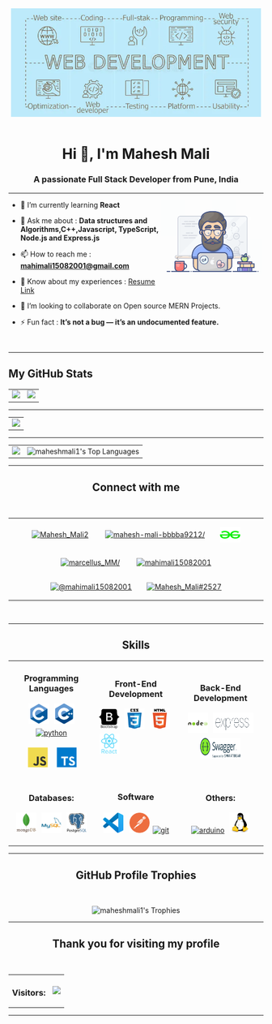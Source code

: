 <div style="display: flex; justify-content: center;">
  <img src="./images/image.webp" style="width: 98%;" alt="MasterHead">
</div>
<br>
<h1 align="center">Hi 👋, I'm Mahesh Mali</h1>
<h3 align="center">A passionate Full Stack Developer from Pune, India</h3>
<hr>

<center><img alt="Coding" align="right" width= 40%  src="./animations/programmer.gif" ></center>



- 🌱 I’m currently learning **React**

- 💬 Ask me about : **Data structures and Algorithms,C++,Javascript, TypeScript, Node.js and Express.js**

- 📫 How to reach me : **mahimali15082001@gmail.com**

- 📄 Know about my experiences : [Resume Link](https://drive.google.com/file/d/1bVLo51XnTxaog9TLcUMLzhv1MOT76ybO/view?usp=sharing)

- 👯 I’m looking to collaborate on Open source MERN Projects. 

- ⚡ Fun fact : **It’s not a bug — it’s an undocumented feature.**
<br>
<hr>
<h2> My GitHub Stats</h2>
<table align="center" style="width: 100%;">
  <tr>
    <td>
      <img src="https://github-readme-stats.vercel.app/api?username=Maheshmali1&show_icons=true&include_all_commits=true&count_private=true&hide_border=true&theme=algolia"   />
    </td>
    <td>
      <img src="https://github-readme-streak-stats.herokuapp.com?user=Maheshmali1&theme=algolia&hide_border=true" />
    </td>                           
  </tr>
</table>
<hr>
<table>
  <tr>
    <td>
      <img src="https://github-readme-activity-graph.vercel.app/graph?username=Maheshmali1&theme=react-dark&hide_border=true" />
    </td>
  </tr>
</table>
<hr>
<table align="center" >
  <tr >
    <td align="center">
  <img src="https://stats.quine.sh/Maheshmali1/github?theme=dark" style="width: 60%;" />
</td>
<td align="center">
  <img src="https://github-readme-stats.vercel.app/api/top-langs?username=maheshmali1&show_icons=true&locale=en&layout=compact&theme=algolia" alt="maheshmali1's Top Languages" />
</td>

  </tr>
</table>
 
<hr>
<h2 align="center"> Connect with me </h2>
<br>
<table style="width: 100%;" align="center">
    <tr align="center">
    <td align="center">
<a style="display: inline-block; margin: 3%;" href="https://twitter.com/Mahesh_Mali2" target="blank"><img align="center" src="https://raw.githubusercontent.com/rahuldkjain/github-profile-readme-generator/master/src/images/icons/Social/twitter.svg" alt="Mahesh_Mali2" height="30" width="40" /></a>
<a style="display: inline-block; margin: 3%;"  href="https://www.linkedin.com/in/mahesh-mali-bbbba9212/" target="blank"><img align="center" src="https://raw.githubusercontent.com/rahuldkjain/github-profile-readme-generator/master/src/images/icons/Social/linked-in-alt.svg" alt="mahesh-mali-bbbba9212/" height="30" width="40" /></a><a style="display: inline-block; margin: 3%;"  href="https://auth.geeksforgeeks.org/user/msquare1508" target="blank"><img align="center" src="./images/geeksforgeeks-svgrepo-com.svg" alt="msquare1508" height="30" width="40" /></a><a style="display: inline-block; margin: 3%;"  href="https://leetcode.com/marcellus_MM/" target="blank"><img align="center" src="https://raw.githubusercontent.com/rahuldkjain/github-profile-readme-generator/master/src/images/icons/Social/leet-code.svg" alt="marcellus_MM/" height="30" width="40" /></a>
<a style="display: inline-block; margin: 3%;"  href="https://www.hackerrank.com/mahimali15082001?hr_r=1" target="blank"><img align="center" src="https://raw.githubusercontent.com/rahuldkjain/github-profile-readme-generator/master/src/images/icons/Social/hackerrank.svg" alt="mahimali15082001" height="30" width="40" /></a><a style="display: inline-block; margin: 3%;"  href="https://www.hackerearth.com/@mahimali15082001" target="blank"><img align="center" src="https://raw.githubusercontent.com/rahuldkjain/github-profile-readme-generator/master/src/images/icons/Social/hackerearth.svg" alt="@mahimali15082001" height="30" width="40" /></a><a style="display: inline-block; margin: 3%;"  href="discordapp.com/users/Mahesh_Mali#2527" target="blank"><img align="center" src="https://raw.githubusercontent.com/rahuldkjain/github-profile-readme-generator/master/src/images/icons/Social/discord.svg" alt="Mahesh_Mali#2527" height="30" width="40" /></a>
</td>
    </tr>
</table>
<br>
<hr>

<h2 align="center"> Skills </h2>
<p align="center" style="width: 100%;">
  <table style="width: 100%;" align="center">
    <tr align="center">
      <td align="center"><h3>Programming Languages</h3>
      <p> <a href="https://www.cprogramming.com/" target="_blank" rel="noreferrer" style="display: inline-block; margin: 2%;"> <img src="https://raw.githubusercontent.com/devicons/devicon/master/icons/c/c-original.svg" alt="c" width="40" height="40"/> </a> 
  <a style="display: inline-block; margin: 2%;" href="https://www.w3schools.com/cpp/" target="_blank" rel="noreferrer"> <img src="https://raw.githubusercontent.com/devicons/devicon/master/icons/cplusplus/cplusplus-original.svg" alt="cplusplus" width="40" height="40"/> </a> </a> <a style="display: inline-block; margin: 2%;" href="https://www.python.org/" target="_blank" rel="noreferrer"> <img src="https://www.python.org/static/img/python-logo@2x.png" alt="python" width="80" height="40"/> </a> </p><a style="display: inline-block; margin: 2%;" href="https://developer.mozilla.org/en-US/docs/Web/JavaScript" target="_blank" rel="noreferrer"> <img src="https://raw.githubusercontent.com/devicons/devicon/master/icons/javascript/javascript-original.svg" alt="javascript" width="40" height="40"/> </a> <a style="display: inline-block; margin: 2%;" href="https://www.php.net" target="_blank" rel="noreferrer"> </a> <a href="https://www.typescriptlang.org/" target="_blank" rel="noreferrer"> <img src="https://raw.githubusercontent.com/devicons/devicon/master/icons/typescript/typescript-original.svg" alt="typescript" width="40" height="40"/> </a> </p>
      </td>
      <td align="center">
        <h3>Front-End Development</h3>
  <p align="left">  <a style="display: inline-block; margin: 2%;" href="https://getbootstrap.com" target="_blank" rel="noreferrer"> <img src="https://raw.githubusercontent.com/devicons/devicon/master/icons/bootstrap/bootstrap-plain-wordmark.svg" alt="bootstrap" width="40" height="40"/> </a> <a style="display: inline-block; margin: 2%;"href="https://www.w3schools.com/css/" target="_blank" rel="noreferrer"> <img src="https://raw.githubusercontent.com/devicons/devicon/master/icons/css3/css3-original-wordmark.svg" alt="css3" width="40" height="40"/> </a> <a style="display: inline-block; margin: 2%;" href="https://www.w3.org/html/" target="_blank" rel="noreferrer"> <img src="https://raw.githubusercontent.com/devicons/devicon/master/icons/html5/html5-original-wordmark.svg" alt="html5" width="40" height="40"/> </a> <a  style="display: inline-block; margin: 2%;" href="https://reactjs.org/" target="_blank" rel="noreferrer"> <img src="https://raw.githubusercontent.com/devicons/devicon/master/icons/react/react-original-wordmark.svg" alt="react" width="40" height="40"/> </p>
      </td>
      <td align="center">
        <h3>Back-End Development</h3></a><a style="display: inline-block; margin: 2%;" href="https://nodejs.org" target="_blank" rel="noreferrer"> <img src="https://raw.githubusercontent.com/devicons/devicon/master/icons/nodejs/nodejs-original-wordmark.svg" alt="nodejs" width="40" height="40"/> </a> <a style="display: inline-block; margin: 2%;" href="https://expressjs.com/" target="_blank" rel="noreferrer"> <img src="./images/Expressjs.png" alt="express.js" width="80" height="40"/> </a><a style="display: inline-block; margin: 2%;" href="https://swagger.io/" target="_blank" rel="noreferrer"> <img src="./images/swagger_logo.svg" alt="swagger UI" width="80" height="40"/> </a>
        </p>
      </td>
    </tr>
    <tr>
      <td align="center">
        <h3>Databases: </h3>
  <p><a style="display: inline-block; margin: 2%;" href="https://www.mongodb.com/" target="_blank" rel="noreferrer"> <img src="https://raw.githubusercontent.com/devicons/devicon/master/icons/mongodb/mongodb-original-wordmark.svg" alt="mongodb" width="40" height="40"/> </a> <a style="display: inline-block; margin: 2%;" href="https://www.mysql.com/" target="_blank" rel="noreferrer"> <img src="https://raw.githubusercontent.com/devicons/devicon/master/icons/mysql/mysql-original-wordmark.svg" alt="mysql" width="40" height="40"/> </a> <a  style="display: inline-block; margin: 2%;" href="https://www.postgresql.org" target="_blank" rel="noreferrer"> <img src="https://raw.githubusercontent.com/devicons/devicon/master/icons/postgresql/postgresql-original-wordmark.svg" alt="postgresql" width="40" height="40"/> </a></p>
      </td>
      <td align="center">
        <h3>Software</h3>
  <p> <a style="display: inline-block; margin: 3%;" href="https://code.visualstudio.com/" target="_blank" rel="noreferrer"> <img src="./images/vsCode.png" alt="VScode" width="40" height="40"/> </a> <a style="display: inline-block; margin: 2%;" href="https://www.postman.com/" target="_blank" rel="noreferrer"> <img src="./images/postman-icon.svg" alt="postman" width="40" height="40"/> </a><a style="display: inline-block; margin: 2%;"href="https://git-scm.com/" target="_blank" rel="noreferrer"> <img src="https://www.vectorlogo.zone/logos/git-scm/git-scm-icon.svg" alt="git" width="40" height="40"/> </a>   </p>
      </td>
      <td align="center">
        <h3>Others:</h3>
  <p > <a style="display: inline-block; margin: 2%;" href="https://www.arduino.cc/" target="_blank" rel="noreferrer"> <img src="https://cdn.worldvectorlogo.com/logos/arduino-1.svg" alt="arduino" width="40" height="40"/> </a> <a style="display: inline-block; margin: 2%;" href="https://www.linux.org/" target="_blank" rel="noreferrer"> <img src="https://raw.githubusercontent.com/devicons/devicon/master/icons/linux/linux-original.svg" alt="linux" width="40" height="40"/> </a> </p>
      </td>
    </tr>
   </table>
</p>

<hr>
<!-- GitHub Profile Trophy -->
<h2 align="center">GitHub Profile Trophies</h2>
<br>
<p align="center">
  <img src="https://github-profile-trophy.vercel.app/?username=Maheshmali1&theme=algolia&column=4&margin-w=15&margin-h=15" alt="maheshmali1's Trophies" />
</p>

<hr>
 <h2 align="center"> Thank you for visiting my profile </h2>     
 <br>                                                                                                                 
 <table align="center">
        <tr>
             <td><h3> Visitors: </h3></td>
             <td><img src="https://profile-counter.glitch.me/Maheshmali1/count.svg"></td>                                                                     
        </tr>                                                                                             
 </table>
<hr>

